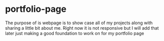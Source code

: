 # portfolio-page
The purpose of is webpage is to show case all of my projects along with sharing a little bit about me. Right now it is not responsive but I will add that later just making a good foundation to work on for my portfolio page 
